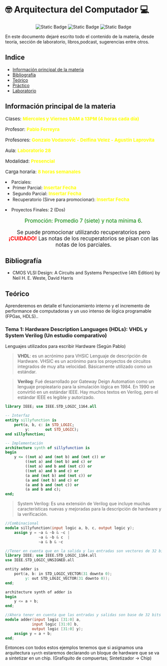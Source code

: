 # 🤓 Arquitectura del Computador 💻


<p align="center"><img alt="Static Badge" src="https://img.shields.io/badge/LIVE-27ae60?style=for-the-badge">
<img alt="Static Badge" src="https://img.shields.io/badge/Hardware%20-%20%231f618d?style=for-the-badge">
<img alt="Static Badge" src="https://img.shields.io/badge/%23Chiqui%20-%20%23a04000?style=for-the-badge">

</p>

En este documento dejaré escrito todo el contenido de la materia, desde teoría, sección de laboratorio, libros,podcast, sugerencias entre otros.

## Indice
* [Información principal de la materia](#información-principal-de-la-materia)
* [Bibliografía](#bibliografía)
* [Teórico](#teórico)
* [Práctico](#practico)
* [Laboratorio](#laboratorio)

## Información principal de la materia

<p align="left" style="font-size:15px;">Clases: <strong style="font-size:15px; color: yellow;">Miercoles y Viernes 9AM a 13PM (4 horas cada día)</strong></p>

<p align="left" style="font-size:15px;">Profesor: <strong style="font-size:15px; color:yellow;">Pablo Ferreyra</strong></p>

<p align="left" style="font-size:15px;">Profesores: <strong style="font-size:15px; color:yellow;">Gonzalo Vodanovic - Delfina Velez - Agustín Laprovita </strong></p>

<p align="left" style="font-size:15px;">Aula: <strong style="font-size:15px; color:yellow;">Laboratorio 28</strong></p>


<p align="left" style="font-size:15px;">Modalidad: <strong style="font-size:15px; color:yellow;">Presencial</strong></p>

<p align="left" style="font-size:15px;">Carga horaria: <strong style="font-size:15px; color:yellow;">8 horas semanales</strong></p>

<p align="left" style="font-size:15px;"><li>Parciales:<ul>
        <li>Primer Parcial: <strong style="font-size:15px; color:yellow;">Insertar Fecha</strong></li>
        <li>Segundo Parcial: <strong style="font-size:15px; color:yellow;">Insertar Fecha</strong></li>
        <li>Recuperatorio (Sirve para promocionar): <strong style="font-size:15px; color:yellow;">Insertar Fecha</strong></li>
        </ul>
</p>

<p align="left" style="font-size:15px;"><li> Proyectos Finales: 2 (Dos)</p>


<p align="center" style="font-size:17px; color:green;">Promoción: Promedio 7 (siete) y nota mínima 6.
</p>

<p align="center" style="font-size:17px;">
Se puede promocionar utilizando recuperatorios pero <strong style="color:red">¡CUIDADO!</strong> Las notas de los recuperatorios se pisan con las notas de los parciales.
</p>


## Bibliografía

- CMOS VLSI Design: A Circuits and Systems Perspective (4th Edition) by Neil H. E. Weste, David Harris

## Teórico
Aprenderemos en detalle el funcionamiento interno y el incremento de performance de computadoras y un uso intenso de lógica programable (FPGas, HDLS)..

### Tema 1: Hardware Description Languages (HDLs): VHDL y System Verilog (Un estudio comparativo)

Lenguajes utilizados para escribir Hardware (Según Pablo)

> **VHDL**:  es un acrónimo para VHSIC Lenguaje de descripción de Hardware. VHSIC es un acrónimo para los proyectos de circuitos integrados de muy alta velocidad. Básicamente utilizado como un estándar.

> **Verilog**: Fué desarrollado por Gateway Deign Automation como un lenguaje propieatario para la simulación lógica en 1984. En 1990 se convirtió en un estándar IEEE. Hay muchos textos en Verilog, pero el estándar IEEE es legible y autorizado.

```vhdl
library IEEE; use IEEE.STD_LOGIC_1164.all

-- Interfaz
entity sillyfunction is
    port(a, b, c: in STD_LOGIC;
         y:       out STD_LOGIC);
end sillyfunction;

-- Implementación
architecture synth of sillyfunction is
begin
    y <= ((not a) and (not b) and (not c)) or
         ((not a) and (not b) and c) or
         ((not a) and b and (not c)) or
         ((not a) and b and c) or
         (a and (not b) and (not c)) or
         (a and (not b) and c) or
         (a and b and (not c)) or
         (a and b and c);
end;
```
> System Verilog: Es una extensión de Verilog que incluye muchas características nuevas y mejoradas para la descripción de hardware y la verificación.

```verilog
//Combinacional
module sillyfunction(input logic a, b, c, output logic y);
    assign y = ~a & ~b & ~c |
               ~a & ~b & c  |
               ~a & b & ~c
```

```verilog
//Tener en cuenta que en la salida y las entradas son vectores de 32 bits
library IEEE; use IEEE.STD_LOGIC_1164.all
use IEEE.STD_LOGIC_UNSIGNED.all

entity adder is
    port(a, b: in STD_LOGIC_VECTOR(31 downto 0);
         y: out STD_LOGIC_VECTOR(31 downto 0));
end;

architecture synth of adder is
begin
    y <= a + b;
end;
```

```verilog
//Ahora tener en cuenta que las entradas y salidas son base de 32 bits
module adder(input logic [31:0] a, 
            input logic [31:0] b, 
            output logic [31:0] y);
    assign y = a + b;
end;
```

Entonces con todos estos ejemplos tenemos que si asignamos una arquitectura `synth` estaremos declarando un bloque de hardware que se va a sintetizar en un chip. (Grafiquito de compuertas; Sintetizador -> Chip)



